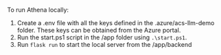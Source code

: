 To run Athena locally:
1. Create a .env file with all the keys defined in the .azure/acs-llm-demo folder. These keys can be obtained from the Azure portal.
2. Run the start.ps1 script in the /app folder using `.\start.ps1`.
3. Run `flask run` to start the local server from the /app/backend
